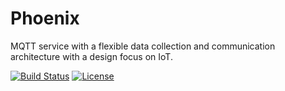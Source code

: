 # Phoenix

MQTT service with a flexible data collection and communication architecture with a design focus on IoT.

[![Build Status][travis-badge]][travis-link]
[![License][license-badge]][license-link]

[travis-badge]:     https://img.shields.io/travis/pashinov/phoenix/develop.svg?label=Linux%20|%20OSX
[travis-link]:      https://travis-ci.org/pashinov/phoenix
[license-badge]:    https://img.shields.io/github/license/pashinov/phoenix.svg
[license-link]:     https://github.com/pashinov/phoenix/blob/develop/LICENSE
